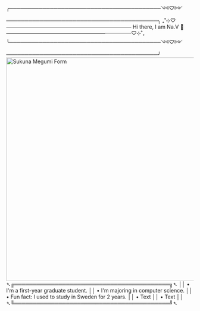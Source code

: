 ╭─────────────────────────────────────────༺♡༻─────────────────────────────────────────╮
₊˚⊹⁠♡———————————————————————— Hi there, I am Na.V 👑‎ ————————————————————————♡⊹⁠˚₊
╰─────────────────────────────────────────༺♡༻─────────────────────────────────────────╯
  <img src="https://acortar.link/Z9vORw" alt="Sukuna Megumi Form" align="right" height="600px">

  
➴╔══════════════════════════════════════════╗➴
 ││ • I'm a first-year graduate student.
 ││ • I'm majoring in computer science.
 ││ • Fun fact: I used to study in Sweden for 2 years.
 ││ • Text
 ││ • Text
 ││
➴╚══════════════════════════════════════════╝➴

